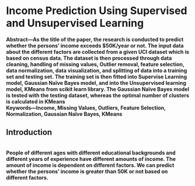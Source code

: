 # Income Prediction Using Supervised and Unsupervised Learning

<b>Abstract—As the title of the paper, the research is conducted to predict whether the persons’ income exceeds $50K/year or not. The input data about the different factors are collected from a given UCI dataset which is based on census data. The dataset is then processed through data cleaning, handling of missing values, Outlier removal, feature selection, data normalization, data visualization, and splitting of data into a training set and testing set. The training set is then fitted into Supervise Learning model, Gaussian Naïve Bayes model, and into the Unsupervised learning model, KMeans from scikit learn library. The Gaussian Naïve Bayes model is tested with the testing dataset, whereas the optimal number of clusters is calculated in KMeans<br/>
Keywords—Income, Missing Values, Outliers, Feature Selection, Normalization, Gaussian Naïve Bayes, KMeans<b>
  
  <h2>Introduction</h2><br/>
  People of different ages with different educational backgrounds and different years of experience have different amounts of income. The amount of income is dependent on different factors. We can predict whether the persons’ income is greater than 50K or not based on different factors. 
  <br/>

